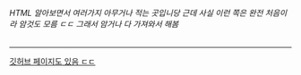 ###### HTML 알아보면서 여러가지 아무거나 적는 곳입니당 근데 사실 이런 쪽은 완전 처음이라 암것도 모름 ㄷㄷ 그래서 암거나 다 가져와서 해봄
<hr />
<a href="https://palways.github.io" target="_blank">
  <p>깃허브 페이지도 있음 ㄷㄷ</p>
